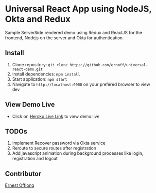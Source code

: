 # Universal React App using NodeJS, Okta and Redux
Sample ServerSide rendered demo using Redux and ReactJS for the frontend, Nodejs on the server and Okta for authentication.

## Install

1. Clone repository:
`git clone https://github.com/ernoff/universal-react-demo.git`
2. Install dependencies: 
`npm install`
3. Start application:
`npm start`
4. Navigate to `http://localhost:9000` on your prefered browser to view dev


## View Demo Live
- Click on [Heroku Live Link](https://universal-react-redux.herokuapp.com/) to view demo live

## TODOs

1.  Implement Recover password via Okta service
2.  Reroute to secure routes after registration
3.  Add javascript animation during background processes like login, registration and logout

## Contributor
[Ernest Offiong](http://github.com/ernoff)